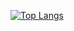 [![Top Langs](https://github-readme-stats-git-masterrstaa-rickstaa.vercel.app/api/top-langs/?username=martinelipedro&theme=dracula)](https://github.com/anuraghazra/github-readme-stats)


